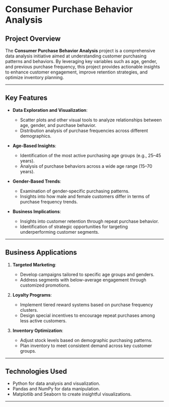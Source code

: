 # Consumer Purchase Behavior Analysis

## **Project Overview**
The **Consumer Purchase Behavior Analysis** project is a comprehensive data analysis initiative aimed at understanding customer purchasing patterns and behaviors. By leveraging key variables such as age, gender, and previous purchase frequency, this project provides actionable insights to enhance customer engagement, improve retention strategies, and optimize inventory planning.

---

## **Key Features**

- **Data Exploration and Visualization**:
  - Scatter plots and other visual tools to analyze relationships between age, gender, and purchase behavior.
  - Distribution analysis of purchase frequencies across different demographics.

- **Age-Based Insights**:
  - Identification of the most active purchasing age groups (e.g., 25–45 years).
  - Analysis of purchase behaviors across a wide age range (15–70 years).

- **Gender-Based Trends**:
  - Examination of gender-specific purchasing patterns.
  - Insights into how male and female customers differ in terms of purchase frequency trends.

- **Business Implications**:
  - Insights into customer retention through repeat purchase behavior.
  - Identification of strategic opportunities for targeting underperforming customer segments.

---

## **Business Applications**

1. **Targeted Marketing**:
   - Develop campaigns tailored to specific age groups and genders.
   - Address segments with below-average engagement through customized promotions.

2. **Loyalty Programs**:
   - Implement tiered reward systems based on purchase frequency clusters.
   - Design special incentives to encourage repeat purchases among less active customers.

3. **Inventory Optimization**:
   - Adjust stock levels based on demographic purchasing patterns.
   - Plan inventory to meet consistent demand across key customer groups.

---

## **Technologies Used**
- Python for data analysis and visualization.
- Pandas and NumPy for data manipulation.
- Matplotlib and Seaborn to create insightful visualizations.

---
